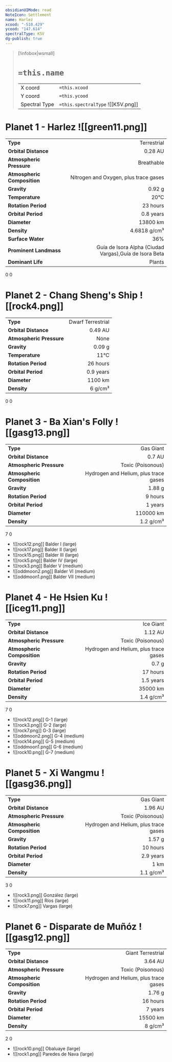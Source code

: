 ```yaml
---
obsidianUIMode: read
NoteIcon: Settlement
name: Harlez
xcood: "-510.429"
ycood: "147.614"
spectralType: K5V
dg-publish: true
---
```

> [!infobox|wsmall]
> # `=this.name`
> | | |
> | - | - |
> | X coord | `=this.xcood` |
> | Y coord| `=this.ycood` |
> | Spectral Type | `=this.spectralType` ![[K5V.png]] |

# Planet 1 - Harlez ![[green11.png]]
|                             |                           |
| --------------------------- | -------------------------:|
| **Type**                    |             Terrestrial |
| **Orbital Distance**        |   0.28 AU |
| **Atmospheric Pressure**    |       Breathable |
| **Atmospheric Composition** |      Nitrogen and Oxygen, plus trace gases |
| **Gravity**                 |        0.92 g |
| **Temperature**             |    20°C |
| **Rotation Period**         |  23 hours |
| **Orbital Period** | 0.8 years |
| **Diameter**                |      13800 km | 
| **Density**                 |    4.6818 g/cm³ |
| **Surface Water**           |           36% | 
| **Prominent Landmass**      |         Guía de Isora Alpha (Ciudad Vargas),Guía de Isora Beta | 
| **Dominant Life**           |         Plants |



0
0



# Planet 2 - Chang Sheng's Ship ![[rock4.png]]
|                             |                           |
| --------------------------- | -------------------------:|
| **Type**                    |             Dwarf Terrestrial |
| **Orbital Distance**        |   0.49 AU |
| **Atmospheric Pressure**    |       None |
| **Gravity**                 |        0.09 g |
| **Temperature**             |    11°C |
| **Rotation Period**         |  26 hours |
| **Orbital Period** | 0.9 years |
| **Diameter**                |      1100 km | 
| **Density**                 |    6 g/cm³ |



0
0



# Planet 3 - Ba Xian's Folly ![[gasg13.png]]
|                             |                           |
| --------------------------- | -------------------------:|
| **Type**                    |             Gas Giant |
| **Orbital Distance**        |   0.7 AU |
| **Atmospheric Pressure**    |       Toxic (Poisonous) |
| **Atmospheric Composition** |      Hydrogen and Helium, plus trace gases |
| **Gravity**                 |        1.88 g |
| **Rotation Period**         |  9 hours |
| **Orbital Period** | 1 years |
| **Diameter**                |      110000 km | 
| **Density**                 |    1.2 g/cm³ |



7
0

- ![[rock12.png]] Balder I (large)
- ![[rock17.png]] Balder II (large)
- ![[rock15.png]] Balder III (large)
- ![[rock5.png]] Balder IV (large)
- ![[rock3.png]] Balder V (medium)
- ![[oddmoon2.png]] Balder VI (medium)
- ![[oddmoon1.png]] Balder VII (medium)


# Planet 4 - He Hsien Ku ![[iceg11.png]]
|                             |                           |
| --------------------------- | -------------------------:|
| **Type**                    |             Ice Giant |
| **Orbital Distance**        |   1.12 AU |
| **Atmospheric Pressure**    |       Toxic (Poisonous) |
| **Atmospheric Composition** |      Hydrogen and Helium, plus trace gases |
| **Gravity**                 |        0.7 g |
| **Rotation Period**         |  17 hours |
| **Orbital Period** | 1.5 years |
| **Diameter**                |      35000 km | 
| **Density**                 |    1.4 g/cm³ |



7
0

- ![[rock12.png]] G-1 (large)
- ![[rock3.png]] G-2 (large)
- ![[rock7.png]] G-3 (large)
- ![[oddmoon2.png]] G-4 (medium)
- ![[rock14.png]] G-5 (medium)
- ![[oddmoon1.png]] G-6 (medium)
- ![[rock10.png]] G-7 (medium)


# Planet 5 - Xi Wangmu ![[gasg36.png]]
|                             |                           |
| --------------------------- | -------------------------:|
| **Type**                    |             Gas Giant |
| **Orbital Distance**        |   1.96 AU |
| **Atmospheric Pressure**    |       Toxic (Poisonous) |
| **Atmospheric Composition** |      Hydrogen and Helium, plus trace gases |
| **Gravity**                 |        1.57 g |
| **Rotation Period**         |  10 hours |
| **Orbital Period** | 2.9 years |
| **Diameter**                |      1 km | 
| **Density**                 |    1.1 g/cm³ |



3
0

- ![[rock3.png]] González (large)
- ![[rock11.png]] Ríos (large)
- ![[rock7.png]] Vargas (large)


# Planet 6 - Disparate de Muñóz ![[gasg12.png]]
|                             |                           |
| --------------------------- | -------------------------:|
| **Type**                    |             Giant Terrestrial |
| **Orbital Distance**        |   3.64 AU |
| **Atmospheric Pressure**    |       Toxic (Poisonous) |
| **Atmospheric Composition** |      Hydrogen and Helium, plus trace gases |
| **Gravity**                 |        1.76 g |
| **Rotation Period**         |  16 hours |
| **Orbital Period** | 7 years |
| **Diameter**                |      15500 km | 
| **Density**                 |    8 g/cm³ |



2
0

- ![[rock10.png]] Obaluaye (large)
- ![[rock1.png]] Paredes de Nava (large)


